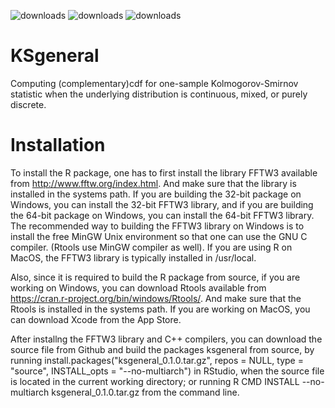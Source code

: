 ![downloads](https://cranlogs.r-pkg.org/badges/grand-total/KSgeneral)
![downloads](https://cranlogs.r-pkg.org/badges/KSgeneral)
![downloads](https://cranlogs.r-pkg.org/badges/last-week/KSgeneral)

# KSgeneral
Computing (complementary)cdf for one-sample Kolmogorov-Smirnov statistic when the underlying distribution is continuous, mixed, or purely discrete.

# Installation
To install the R package, one has to first install the library FFTW3 available from http://www.fftw.org/index.html. And make sure that the library is installed in the systems path. If you are building the 32-bit package on Windows, you can install the 32-bit FFTW3 library, and if you are building the 64-bit package on Windows, you can install the 64-bit FFTW3 library. The recommended way to building the FFTW3 library on Windows is to install the free MinGW Unix environment so that one can use the GNU C compiler. (Rtools use MinGW compiler as well). If you are using R on MacOS, the FFTW3 library is typically installed in /usr/local.

Also, since it is required to build the R package from source, if you are working on Windows, you can download Rtools available from https://cran.r-project.org/bin/windows/Rtools/. And make sure that the Rtools is installed in the systems path. If you are working on MacOS, you can download Xcode from the App Store.

After installng the FFTW3 library and C++ compilers, you can download the source file from Github and build the packages ksgeneral from source, by running install.packages("ksgeneral_0.1.0.tar.gz", repos = NULL, type = "source", INSTALL_opts = "--no-multiarch") in RStudio, when the source file is located in the current working directory; or running R CMD INSTALL --no-multiarch ksgeneral_0.1.0.tar.gz from the command line.      

